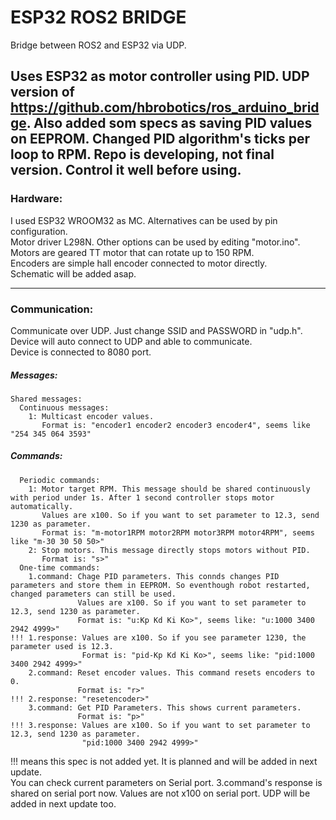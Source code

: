 # ESP32 ROS2 BRIDGE
Bridge between ROS2 and ESP32 via UDP.

Uses ESP32 as motor controller using PID.
UDP version of https://github.com/hbrobotics/ros_arduino_bridge.
Also added som specs as saving PID values on EEPROM. Changed PID algorithm's ticks per loop to RPM. 
Repo is developing, not final version. Control it well before using. 
---
### Hardware:
  I used ESP32 WROOM32 as MC. Alternatives can be used by pin configuration.\
  Motor driver L298N. Other options can be used by editing "motor.ino".\
  Motors are geared TT motor that can rotate up to 150 RPM.\
  Encoders are simple hall encoder connected to motor directly.\
  Schematic will be added asap.
  
---
### Communication:

  Communicate over UDP. Just change SSID and PASSWORD in "udp.h". Device will auto connect to UDP and able to communicate.\
  Device is connected to 8080 port.
  ##### Messages:
    Shared messages:
      Continuous messages:
        1: Multicast encoder values.
           Format is: "encoder1 encoder2 encoder3 encoder4", seems like "254 345 064 3593"
  #####  Commands:
      Periodic commands:
        1: Motor target RPM. This message should be shared continuously with period under 1s. After 1 second controller stops motor automatically.
           Values are x100. So if you want to set parameter to 12.3, send 1230 as parameter.
           Format is: "m-motor1RPM motor2RPM motor3RPM motor4RPM", seems like "m-30 30 50 50>" 
        2: Stop motors. This message directly stops motors without PID.
           Format is: "s>"
      One-time commands:
        1.command: Chage PID parameters. This connds changes PID parameters and store them in EEPROM. So eventhough robot restarted, changed parameters can still be used.
                   Values are x100. So if you want to set parameter to 12.3, send 1230 as parameter.
                   Format is: "u:Kp Kd Ki Ko>", seems like: "u:1000 3400 2942 4999>"
    !!! 1.response: Values are x100. So if you see parameter 1230, the parameter used is 12.3. 
                    Format is: "pid-Kp Kd Ki Ko>", seems like: "pid:1000 3400 2942 4999>"         
        2.command: Reset encoder values. This command resets encoders to 0.
                   Format is: "r>"
    !!! 2.response: "resetencoder>"
        3.command: Get PID Parameters. This shows current parameters.
                   Format is: "p>"
    !!! 3.response: Values are x100. So if you want to set parameter to 12.3, send 1230 as parameter.
                    "pid:1000 3400 2942 4999>" 
  
!!! means this spec is not added yet. It is planned and will be added in next update.\
    You can check current parameters on Serial port. 3.command's response is shared on serial port now. Values are not x100 on serial port. UDP will be added in next update too.

